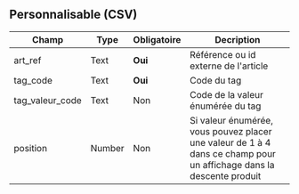 ## Personnalisable (CSV)

|Champ|Type|Obligatoire|Decription|
|---|---|---|---|
|art_ref|Text|**Oui**|Référence ou id externe de l'article|
|tag_code|Text|**Oui**|Code du tag|
|tag_valeur_code|Text|Non|Code de la valeur énumérée du tag|
|position|Number|Non|Si valeur énumérée, vous pouvez placer une valeur de 1 à 4 dans ce champ pour un affichage dans la descente produit|
